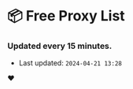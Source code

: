# :package: Free Proxy List
### Updated every 15 minutes.

- Last updated: `2024-04-21 13:28`

:heart:
